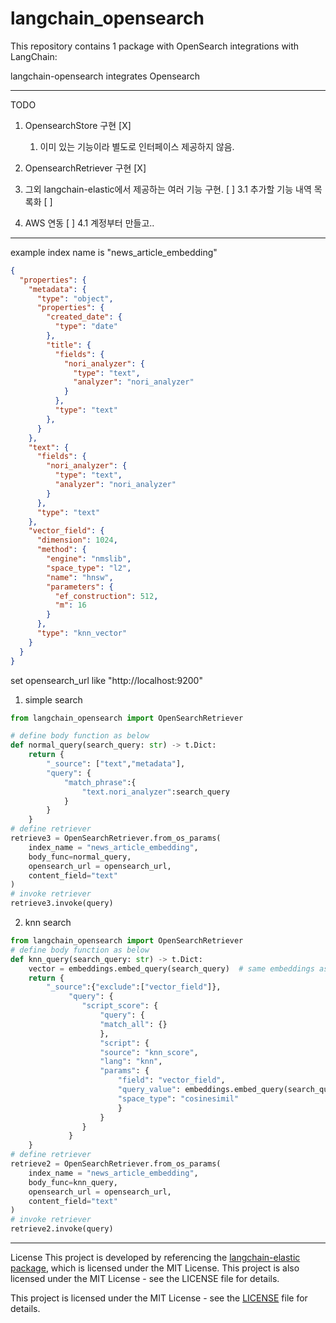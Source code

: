 # langchain_opensearch

This repository contains 1 package with OpenSearch integrations with LangChain:

langchain-opensearch integrates Opensearch 

---

TODO 
1. OpensearchStore 구현 [X]
   1. 이미 있는 기능이라 별도로 인터페이스 제공하지 않음.
2. OpensearchRetriever 구현 [X]
3. 그외 langchain-elastic에서 제공하는 여러 기능 구현. [ ]
   3.1 추가할 기능 내역 목록화 [ ]

4. AWS 연동 [ ]
    4.1 계정부터 만들고.. 

---

example index
name is "news_article_embedding"
```json
{
  "properties": {
    "metadata": {
      "type": "object",
      "properties": {
        "created_date": {
          "type": "date"
        },
        "title": {
          "fields": {
            "nori_analyzer": {
              "type": "text",
              "analyzer": "nori_analyzer"
            }
          },
          "type": "text"
        },
      }
    },
    "text": {
      "fields": {
        "nori_analyzer": {
          "type": "text",
          "analyzer": "nori_analyzer"
        }
      },
      "type": "text"
    },
    "vector_field": {
      "dimension": 1024,
      "method": {
        "engine": "nmslib",
        "space_type": "l2",
        "name": "hnsw",
        "parameters": {
          "ef_construction": 512,
          "m": 16
        }
      },
      "type": "knn_vector"
    }
  }
}
```

set opensearch_url like "http://localhost:9200"

1. simple search
```python
from langchain_opensearch import OpenSearchRetriever

# define body function as below
def normal_query(search_query: str) -> t.Dict:
    return {
        "_source": ["text","metadata"], 
        "query": {
            "match_phrase":{
                "text.nori_analyzer":search_query
            }
        }
    }
# define retriever
retrieve3 = OpenSearchRetriever.from_os_params(
    index_name = "news_article_embedding",
    body_func=normal_query,
    opensearch_url = opensearch_url,
    content_field="text"
)
# invoke retriever
retrieve3.invoke(query)
```

2. knn search 
```python
from langchain_opensearch import OpenSearchRetriever
# define body function as below
def knn_query(search_query: str) -> t.Dict:
    vector = embeddings.embed_query(search_query)  # same embeddings as for indexing
    return {
        "_source":{"exclude":["vector_field"]},
             "query": {
                "script_score": {
                    "query": {
                    "match_all": {}
                    },
                    "script": {
                    "source": "knn_score",
                    "lang": "knn",
                    "params": {
                        "field": "vector_field",
                        "query_value": embeddings.embed_query(search_query),
                        "space_type": "cosinesimil"
                        }
                    }
                }
             }
    }
# define retriever
retrieve2 = OpenSearchRetriever.from_os_params(
    index_name = "news_article_embedding",
    body_func=knn_query,
    opensearch_url = opensearch_url,
    content_field="text"
)
# invoke retriever
retrieve2.invoke(query)
```

---

License
This project is developed by referencing the [langchain-elastic package](https://github.com/langchain-ai/langchain-elastic), which is licensed under the MIT License.
This project is also licensed under the MIT License - see the LICENSE file for details.

This project is licensed under the MIT License - see the [LICENSE](./LICENSE) file for details.

